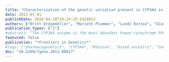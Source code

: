 ```yaml
---
title: "Characterization of the genetic variation present in CYP3A4 in three South African populations"
date: 2013-01-01
publishDate: 2020-04-28T19:29:29.542401Z
authors: ["Britt Drögemöller", "Marieth Plummer", "Lundi Korkie", "Gloudi Agenbag", "Anke Dunaiski", "Dana Niehaus", "Liezl Koen", "Stefan Gebhardt", "Nicol Schneider", "Antonel Olckers", "Galen Wright", "Louise Warnich"]
publication_types: ["2"]
#abstract: "The CYP3A4 enzyme is the most abundant human cytochrome P450 (CYP) and is regarded as the most important enzyme involved in drug metabolism. Inter-individual and inter-population variability in gene expression and enzyme activity are thought to be influenced, in part, by genetic variation. Although Southern African individuals have been shown to exhibit the highest levels of genetic diversity, they have been under-represented in pharmacogenetic research to date. Therefore, the aim of this study was to identify genetic variation within CYP3A4 in three South African population groups comprising of 29 Khoisan, 65 Xhosa and 65 Mixed Ancestry (MA) individuals. To identify known and novel CYP3A4 variants, 15 individuals were randomly selected from each of the population groups for bi-directional Sanger sequencing of ~600 bp of the 5'-upstream region and all thirteen exons including flanking intronic regions. Genetic variants detected were genotyped in the rest of the cohort. In total, 24 SNPs were detected, including CYP3A4(*)12, CYP3A4(*)15, and the reportedly functional CYP3A4(*)1B promoter polymorphism, as well as two novel non-synonymous variants. These putatively functional variants, p.R162W and p.Q200H, were present in two of the three populations and all three populations, respectively, and in silico analysis predicted that the former would damage the protein product. Furthermore, the three populations were shown to exhibit distinct genetic profiles. These results confirm that South African populations show unique patterns of variation in the genes encoding xenobiotic metabolizing enzymes. This research suggests that population-specific genetic profiles for CYP3A4 and other drug metabolizing genes would be essential to make full use of pharmacogenetics in Southern Africa. Further investigation is needed to determine if the identified genetic variants influence CYP3A4 metabolism phenotype in these populations."
featured: false
publication: "*Frontiers in Genetics*"
#tags: ["pharmacogenetics", "CYP3A4", "Khoisan", "mixed ancestry", "South African populations", "Xhosa"]
doi: "10.3389/fgene.2013.00017"
---
```


